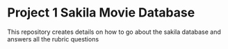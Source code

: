 # Project 1 Sakila Movie Database
This repository creates details on how to go about the sakila database and answers all the rubric questions

